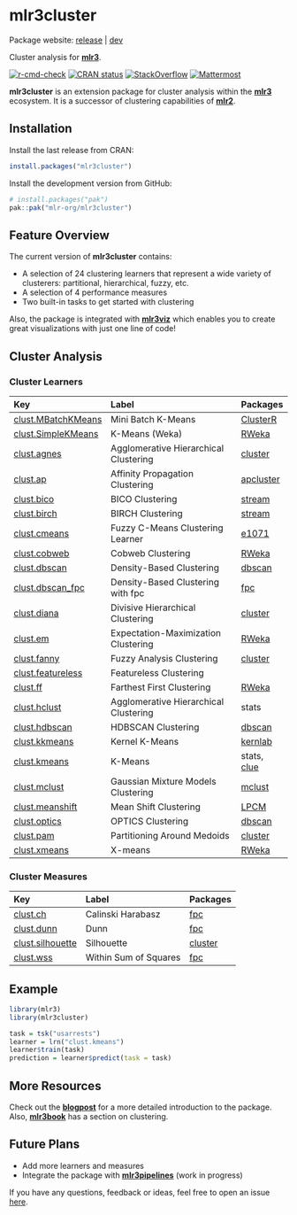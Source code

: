 
<!-- README.md is generated from README.Rmd. Please edit that file -->

# mlr3cluster

Package website: [release](https://mlr3cluster.mlr-org.com/) \|
[dev](https://mlr3cluster.mlr-org.com/dev/)

Cluster analysis for **[mlr3](https://github.com/mlr-org/mlr3/)**.

<!-- badges: start -->

[![r-cmd-check](https://github.com/mlr-org/mlr3cluster/actions/workflows/r-cmd-check.yml/badge.svg)](https://github.com/mlr-org/mlr3cluster/actions/workflows/r-cmd-check.yml)
[![CRAN
status](https://www.r-pkg.org/badges/version/mlr3cluster)](https://CRAN.R-project.org/package=mlr3cluster)
[![StackOverflow](https://img.shields.io/badge/stackoverflow-mlr3-orange.svg)](https://stackoverflow.com/questions/tagged/mlr3)
[![Mattermost](https://img.shields.io/badge/chat-mattermost-orange.svg)](https://lmmisld-lmu-stats-slds.srv.mwn.de/mlr_invite/)
<!-- badges: end -->

**mlr3cluster** is an extension package for cluster analysis within the
**[mlr3](https://github.com/mlr-org/mlr3)** ecosystem. It is a successor
of clustering capabilities of
**[mlr2](https://github.com/mlr-org/mlr)**.

## Installation

Install the last release from CRAN:

``` r
install.packages("mlr3cluster")
```

Install the development version from GitHub:

``` r
# install.packages("pak")
pak::pak("mlr-org/mlr3cluster")
```

## Feature Overview

The current version of **mlr3cluster** contains:

- A selection of 24 clustering learners that represent a wide variety of
  clusterers: partitional, hierarchical, fuzzy, etc.
- A selection of 4 performance measures
- Two built-in tasks to get started with clustering

Also, the package is integrated with
**[mlr3viz](https://github.com/mlr-org/mlr3viz)** which enables you to
create great visualizations with just one line of code!

## Cluster Analysis

### Cluster Learners

| Key | Label | Packages |
|:---|:---|:---|
| [clust.MBatchKMeans](https://mlr3cluster.mlr-org.com/reference/mlr_learners_clust.MBatchKMeans) | Mini Batch K-Means | [ClusterR](https://cran.r-project.org/package=ClusterR) |
| [clust.SimpleKMeans](https://mlr3cluster.mlr-org.com/reference/mlr_learners_clust.SimpleKMeans) | K-Means (Weka) | [RWeka](https://cran.r-project.org/package=RWeka) |
| [clust.agnes](https://mlr3cluster.mlr-org.com/reference/mlr_learners_clust.agnes) | Agglomerative Hierarchical Clustering | [cluster](https://cran.r-project.org/package=cluster) |
| [clust.ap](https://mlr3cluster.mlr-org.com/reference/mlr_learners_clust.ap) | Affinity Propagation Clustering | [apcluster](https://cran.r-project.org/package=apcluster) |
| [clust.bico](https://mlr3cluster.mlr-org.com/reference/mlr_learners_clust.bico) | BICO Clustering | [stream](https://cran.r-project.org/package=stream) |
| [clust.birch](https://mlr3cluster.mlr-org.com/reference/mlr_learners_clust.birch) | BIRCH Clustering | [stream](https://cran.r-project.org/package=stream) |
| [clust.cmeans](https://mlr3cluster.mlr-org.com/reference/mlr_learners_clust.cmeans) | Fuzzy C-Means Clustering Learner | [e1071](https://cran.r-project.org/package=e1071) |
| [clust.cobweb](https://mlr3cluster.mlr-org.com/reference/mlr_learners_clust.cobweb) | Cobweb Clustering | [RWeka](https://cran.r-project.org/package=RWeka) |
| [clust.dbscan](https://mlr3cluster.mlr-org.com/reference/mlr_learners_clust.dbscan) | Density-Based Clustering | [dbscan](https://cran.r-project.org/package=dbscan) |
| [clust.dbscan_fpc](https://mlr3cluster.mlr-org.com/reference/mlr_learners_clust.dbscan_fpc) | Density-Based Clustering with fpc | [fpc](https://cran.r-project.org/package=fpc) |
| [clust.diana](https://mlr3cluster.mlr-org.com/reference/mlr_learners_clust.diana) | Divisive Hierarchical Clustering | [cluster](https://cran.r-project.org/package=cluster) |
| [clust.em](https://mlr3cluster.mlr-org.com/reference/mlr_learners_clust.em) | Expectation-Maximization Clustering | [RWeka](https://cran.r-project.org/package=RWeka) |
| [clust.fanny](https://mlr3cluster.mlr-org.com/reference/mlr_learners_clust.fanny) | Fuzzy Analysis Clustering | [cluster](https://cran.r-project.org/package=cluster) |
| [clust.featureless](https://mlr3cluster.mlr-org.com/reference/mlr_learners_clust.featureless) | Featureless Clustering |  |
| [clust.ff](https://mlr3cluster.mlr-org.com/reference/mlr_learners_clust.ff) | Farthest First Clustering | [RWeka](https://cran.r-project.org/package=RWeka) |
| [clust.hclust](https://mlr3cluster.mlr-org.com/reference/mlr_learners_clust.hclust) | Agglomerative Hierarchical Clustering | stats |
| [clust.hdbscan](https://mlr3cluster.mlr-org.com/reference/mlr_learners_clust.hdbscan) | HDBSCAN Clustering | [dbscan](https://cran.r-project.org/package=dbscan) |
| [clust.kkmeans](https://mlr3cluster.mlr-org.com/reference/mlr_learners_clust.kkmeans) | Kernel K-Means | [kernlab](https://cran.r-project.org/package=kernlab) |
| [clust.kmeans](https://mlr3cluster.mlr-org.com/reference/mlr_learners_clust.kmeans) | K-Means | stats, [clue](https://cran.r-project.org/package=clue) |
| [clust.mclust](https://mlr3cluster.mlr-org.com/reference/mlr_learners_clust.mclust) | Gaussian Mixture Models Clustering | [mclust](https://cran.r-project.org/package=mclust) |
| [clust.meanshift](https://mlr3cluster.mlr-org.com/reference/mlr_learners_clust.meanshift) | Mean Shift Clustering | [LPCM](https://cran.r-project.org/package=LPCM) |
| [clust.optics](https://mlr3cluster.mlr-org.com/reference/mlr_learners_clust.optics) | OPTICS Clustering | [dbscan](https://cran.r-project.org/package=dbscan) |
| [clust.pam](https://mlr3cluster.mlr-org.com/reference/mlr_learners_clust.pam) | Partitioning Around Medoids | [cluster](https://cran.r-project.org/package=cluster) |
| [clust.xmeans](https://mlr3cluster.mlr-org.com/reference/mlr_learners_clust.xmeans) | X-means | [RWeka](https://cran.r-project.org/package=RWeka) |

### Cluster Measures

| Key | Label | Packages |
|:---|:---|:---|
| [clust.ch](https://mlr3cluster.mlr-org.com/reference/mlr_measures_clust.ch) | Calinski Harabasz | [fpc](https://cran.r-project.org/package=fpc) |
| [clust.dunn](https://mlr3cluster.mlr-org.com/reference/mlr_measures_clust.dunn) | Dunn | [fpc](https://cran.r-project.org/package=fpc) |
| [clust.silhouette](https://mlr3cluster.mlr-org.com/reference/mlr_measures_clust.silhouette) | Silhouette | [cluster](https://cran.r-project.org/package=cluster) |
| [clust.wss](https://mlr3cluster.mlr-org.com/reference/mlr_measures_clust.wss) | Within Sum of Squares | [fpc](https://cran.r-project.org/package=fpc) |

## Example

``` r
library(mlr3)
library(mlr3cluster)

task = tsk("usarrests")
learner = lrn("clust.kmeans")
learner$train(task)
prediction = learner$predict(task = task)
```

## More Resources

Check out the
**[blogpost](https://www.r-bloggers.com/2020/10/introducing-mlr3cluster-cluster-analysis-package/)**
for a more detailed introduction to the package. Also,
**[mlr3book](https://mlr3book.mlr-org.com/chapters/chapter13/beyond_regression_and_classification.html#sec-cluster)**
has a section on clustering.

## Future Plans

- Add more learners and measures
- Integrate the package with
  **[mlr3pipelines](https://github.com/mlr-org/mlr3pipelines)** (work in
  progress)

If you have any questions, feedback or ideas, feel free to open an issue
[here](https://github.com/mlr-org/mlr3cluster/issues).
